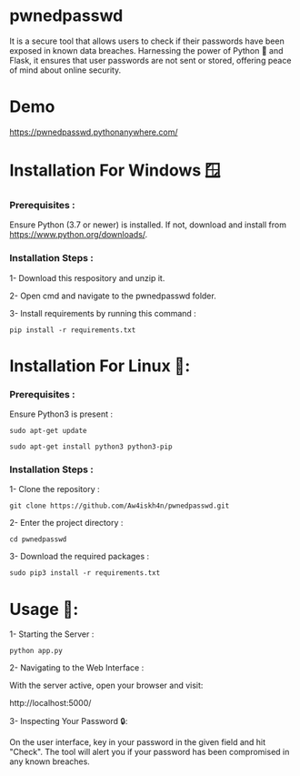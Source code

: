 # pwnedpasswd

It is a secure tool that allows users to check if their passwords have been exposed in known data breaches. Harnessing the power of Python 🐍 and Flask, it ensures that user passwords are not sent or stored, offering peace of mind about online security.


# Demo

https://pwnedpasswd.pythonanywhere.com/


# Installation For Windows 🪟


### Prerequisites :

Ensure Python (3.7 or newer) is installed. If not, download and install from https://www.python.org/downloads/.

### Installation Steps :

1- Download this respository and unzip it.

2- Open cmd and navigate to the pwnedpasswd folder.

3- Install requirements by running this command :

    pip install -r requirements.txt
    

# Installation For Linux 🐧:

### Prerequisites :

Ensure Python3 is present :

    sudo apt-get update

    sudo apt-get install python3 python3-pip

### Installation Steps :

1- Clone the repository :

    git clone https://github.com/Aw4iskh4n/pwnedpasswd.git

2- Enter the project directory :

    cd pwnedpasswd

3- Download the required packages :

    sudo pip3 install -r requirements.txt


# Usage 🚀:

1- Starting the Server :

    python app.py

2- Navigating to the Web Interface :

With the server active, open your browser and visit:

   http://localhost:5000/

3- Inspecting Your Password 🔒:

On the user interface, key in your password in the given field and hit "Check".
The tool will alert you if your password has been compromised in any known breaches.

